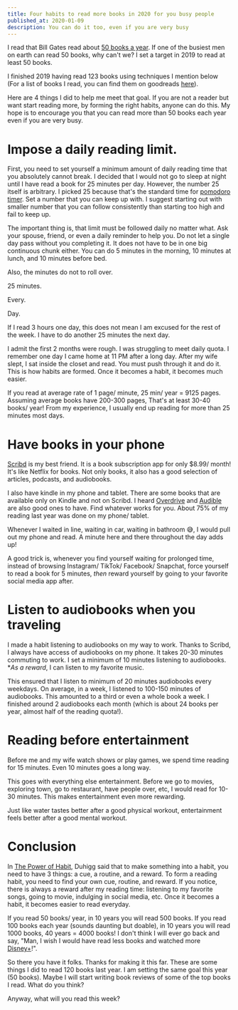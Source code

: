 ```yaml
---
title: Four habits to read more books in 2020 for you busy people
published_at: 2020-01-09
description: You can do it too, even if you are very busy
---
```


I read that Bill Gates read about [50 books a year](https://www.businessinsider.com/why-bill-gates-reads-50-books-a-year-2015-11). If one of the busiest men on earth can read 50 books, why can't we? I set a target in 2019 to read at least 50 books.

I finished 2019 having read 123 books using techniques I mention below (For a list of books I read, you can find them on goodreads [here](https://www.goodreads.com/user/show/8348083-iggy)).

Here are 4 things I did to help me meet that goal. If you are not a reader but want start reading more, by forming the right habits, anyone can do this. My hope is to encourage you that you can read more than 50 books each year even if you are very busy.

# Impose a daily reading limit.

First, you need to set yourself a minimum amount of daily reading time that you absolutely cannot break. I decided that I would not go to sleep at night until I have read a book for 25 minutes per day. However, the number 25 itself is arbitrary. I picked 25 because that's the standard time for [pomodoro timer](https://en.wikipedia.org/wiki/Pomodoro_Technique). Set a number that you can keep up with. I suggest starting out with smaller number that you can follow consistently than starting too high and fail to keep up.

The important thing is, that limit must be followed daily no matter what. Ask your spouse, friend, or even a daily reminder to help you. Do not let a single day pass without you completing it. It does not have to be in one big continuous chunk either. You can do 5 minutes in the morning, 10 minutes at lunch, and 10 minutes before bed.

Also, the minutes do not to roll over.

25 minutes.

Every.

Day.

If I read 3 hours one day, this does not mean I am excused for the rest of the week. I have to do another 25 minutes the next day.

I admit the first 2 months were rough. I was struggling to meet daily quota. I remember one day I came home at 11 PM after a long day. After my wife slept, I sat inside the closet and read. You must push through it and do it. This is how habits are formed. Once it becomes a habit, it becomes much easier.

If you read at average rate of 1 page/ minute, 25 min/ year = 9125 pages. Assuming average books have 200-300 pages, That's at least 30-40 books/ year! From my experience, I usually end up reading for more than 25 minutes most days.

# Have books in your phone

[Scribd](https://www.scribd.com/) is my best friend. It is a book subscription app for only $8.99/ month! It's like Netflix for books. Not only books, it also has a good selection of articles, podcasts, and audiobooks.

I also have kindle in my phone and tablet. There are some books that are available only on Kindle and not on Scribd. I heard [Overdrive](https://app.overdrive.com/) and [Audible](https://www.audible.com/) are also good ones to have. Find whatever works for you. About 75% of my reading last year was done on my phone/ tablet.

Whenever I waited in line, waiting in car, waiting in bathroom 😅, I would pull out my phone and read. A minute here and there throughout the day adds up!

A good trick is, whenever you find yourself waiting for prolonged time, instead of browsing Instagram/ TikTok/ Facebook/ Snapchat, force yourself to read a book for 5 minutes, *then* reward yourself by going to your favorite social media app after.

# Listen to audiobooks when you traveling

I made a habit listening to audiobooks on my way to work. Thanks to Scribd, I always have access of audiobooks on my phone. It takes 20-30 minutes commuting to work. I set a minimum of 10 minutes listening to audiobooks. **As a reward*, I can listen to my favorite music.

This ensured that I listen to minimum of 20 minutes audiobooks every weekdays. On average, in a week, I listened to 100-150 minutes of audiobooks. This amounted to a third or even a whole book a week. I finished around 2 audiobooks each month (which is about 24 books per year, almost half of the reading quota!).

# Reading before entertainment

Before me and my wife watch shows or play games, we spend time reading for 15 minutes. Even 10 minutes goes a long way.

This goes with everything else entertainment. Before we go to movies, exploring town, go to restaurant, have people over, etc, I would read for 10-30 minutes. This makes entertainment even more rewarding.

Just like water tastes better after a good physical workout, entertainment feels better after a good mental workout.

# Conclusion

In [The Power of Habit](https://www.amazon.com/dp/B0055PGUYU/), Duhigg said that to make something into a habit, you need to have 3 things: a cue, a routine, and a reward. To form a reading habit, you need to find your own cue, routine, and reward. If you notice, there is always a reward after my reading time: listening to my favorite songs, going to movie, indulging in social media, etc. Once it becomes a habit, it becomes easier to read everyday.

If you read 50 books/ year, in 10 years you will read 500 books. If you read 100 books each year (sounds daunting but doable), in 10 years you will read 1000 books, 40 years = 4000 books! I don't think I will ever go back and say, "Man, I wish I would have read less books and watched more [Disney+](https://www.disneyplus.com/)!".

So there you have it folks. Thanks for making it this far. These are some things I did to read 120 books last year. I am setting the same goal this year (50 books). Maybe I will start writing book reviews of some of the top books I read. What do you think?

Anyway, what will you read this week?

